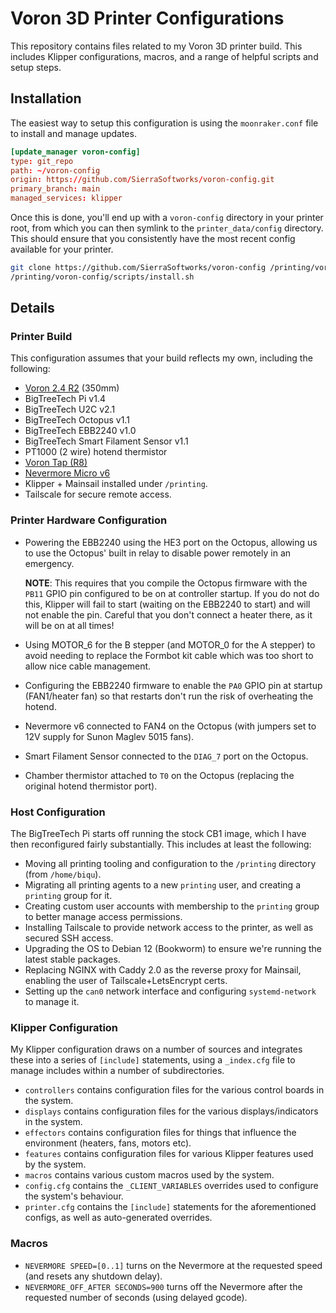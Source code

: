 # Voron 3D Printer Configurations

This repository contains files related to my Voron 3D printer build. This includes
Klipper configurations, macros, and a range of helpful scripts and setup steps.

## Installation
The easiest way to setup this configuration is using the `moonraker.conf` file to install and manage updates.

```conf
[update_manager voron-config]
type: git_repo
path: ~/voron-config
origin: https://github.com/SierraSoftworks/voron-config.git
primary_branch: main
managed_services: klipper
```

Once this is done, you'll end up with a `voron-config` directory in your printer root, from which you can then symlink
to the `printer_data/config` directory. This should ensure that you consistently have the most recent config available
for your printer.

```bash
git clone https://github.com/SierraSoftworks/voron-config /printing/voron-config
/printing/voron-config/scripts/install.sh
```

## Details

### Printer Build
This configuration assumes that your build reflects my own, including the following:

 - [Voron 2.4 R2](https://github.com/VoronDesign/Voron-2) (350mm)
 - BigTreeTech Pi v1.4
 - BigTreeTech U2C v2.1
 - BigTreeTech Octopus v1.1
 - BigTreeTech EBB2240 v1.0
 - BigTreeTech Smart Filament Sensor v1.1
 - PT1000 (2 wire) hotend thermistor
 - [Voron Tap (R8)](https://github.com/VoronDesign/Voron-Tap)
 - [Nevermore Micro v6](https://github.com/nevermore3d/Nevermore_Micro)
 - Klipper + Mainsail installed under `/printing`.
 - Tailscale for secure remote access.

### Printer Hardware Configuration
 - Powering the EBB2240 using the HE3 port on the Octopus, allowing us to use the Octopus' built in relay to disable power remotely in an emergency.
    
    **NOTE**: This requires that you compile the Octopus firmware with the `PB11` GPIO pin configured to be on at controller startup. If you do
    not do this, Klipper will fail to start (waiting on the EBB2240 to start) and will not enable the pin. Careful that you don't connect a heater
    there, as it will be on at all times!

 - Using MOTOR_6 for the B stepper (and MOTOR_0 for the A stepper) to avoid needing to replace the Formbot kit cable which was too short to allow
   nice cable management.

 - Configuring the EBB2240 firmware to enable the `PA0` GPIO pin at startup (FAN1/heater fan) so that restarts don't run the risk of overheating the hotend.

 - Nevermore v6 connected to FAN4 on the Octopus (with jumpers set to 12V supply for Sunon Maglev 5015 fans).

 - Smart Filament Sensor connected to the `DIAG_7` port on the Octopus.

 - Chamber thermistor attached to `T0` on the Octopus (replacing the original hotend thermistor port).

### Host Configuration
The BigTreeTech Pi starts off running the stock CB1 image, which I have then reconfigured
fairly substantially. This includes at least the following:

 - Moving all printing tooling and configuration to the `/printing` directory (from `/home/biqu`).
 - Migrating all printing agents to a new `printing` user, and creating a `printing` group for it.
 - Creating custom user accounts with membership to the `printing` group to better manage access permissions.
 - Installing Tailscale to provide network access to the printer, as well as secured SSH access.
 - Upgrading the OS to Debian 12 (Bookworm) to ensure we're running the latest stable packages.
 - Replacing NGINX with Caddy 2.0 as the reverse proxy for Mainsail, enabling the user of Tailscale+LetsEncrypt certs.
 - Setting up the `can0` network interface and configuring `systemd-network` to manage it.

### Klipper Configuration
My Klipper configuration draws on a number of sources and integrates these into
a series of `[include]` statements, using a `_index.cfg` file to manage includes
within a number of subdirectories.

 - `controllers` contains configuration files for the various control boards in the system.
 - `displays` contains configuration files for the various displays/indicators in the system.
 - `effectors` contains configuration files for things that influence the environment (heaters, fans, motors etc).
 - `features` contains configuration files for various Klipper features used by the system.
 - `macros` contains various custom macros used by the system.
 - `config.cfg` contains the `_CLIENT_VARIABLES` overrides used to configure the system's behaviour.
 - `printer.cfg` contains the `[include]` statements for the aforementioned configs, as well as auto-generated overrides.

### Macros
 - `NEVERMORE SPEED=[0..1]` turns on the Nevermore at the requested speed (and resets any shutdown delay).
 - `NEVERMORE_OFF_AFTER SECONDS=900` turns off the Nevermore after the requested number of seconds (using delayed gcode).